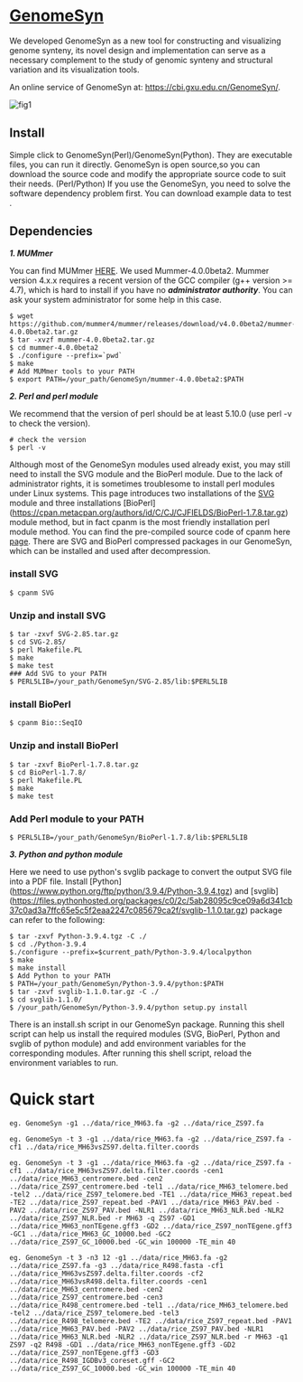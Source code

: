 # [GenomeSyn](https://cbi.gxu.edu.cn/GenomeSyn/)
We developed GenomeSyn as a new tool for constructing and visualizing genome synteny, its novel design and implementation can serve as a necessary complement to the study of genomic synteny and structural variation and its visualization tools.

An online service of GenomeSyn at: https://cbi.gxu.edu.cn/GenomeSyn/. 

![fig1](https://user-images.githubusercontent.com/84839565/147895831-1c6e7f17-9c85-4478-89df-2beccb78586a.png)

## Install

Simple click to GenomeSyn(Perl)/GenomeSyn(Python). They are executable files, you can run it directly.
GenomeSyn is open source,so you can download the source code and modify the appropriate source code to suit their needs. (Perl/Python)
If you use the GenomeSyn, you need to solve the software dependency problem first.
You can download example data to test .
## Dependencies 
***1. MUMmer***

You can find MUMmer [HERE](https://github.com/mummer4/mummer/releases). We used Mummer-4.0.0beta2. Mummer version 4.x.x requires a recent version of the GCC compiler (g++ version >= 4.7), which is hard to install if you have no ***administrator authority***. You can ask your system administrator for some help in this case. 

```
$ wget https://github.com/mummer4/mummer/releases/download/v4.0.0beta2/mummer-4.0.0beta2.tar.gz 
$ tar -xvzf mummer-4.0.0beta2.tar.gz 
$ cd mummer-4.0.0beta2 
$ ./configure --prefix=`pwd` 
$ make 
# Add MUMmer tools to your PATH 
$ export PATH=/your_path/GenomeSyn/mummer-4.0.0beta2:$PATH 
```

***2. Perl and perl module***

We recommend that the version of perl should be at least 5.10.0 (use perl -v to check the version). 
```
# check the version
$ perl -v
```
Although most of the GenomeSyn modules used already exist, you may still need to install the SVG module and the BioPerl module. Due to the lack of administrator rights, it is sometimes troublesome to install perl modules under Linux systems. This page introduces two installations of the [SVG](https://cpan.metacpan.org/authors/id/M/MA/MANWAR/SVG-2.85.tar.gz) module and three installations [BioPerl] (https://cpan.metacpan.org/authors/id/C/CJ/CJFIELDS/BioPerl-1.7.8.tar.gz) module method, but in fact cpanm is the most friendly installation perl module method. You can find the pre-compiled source code of cpanm here [page](https://bioperl.org/INSTALL.html). There are SVG and BioPerl compressed packages in our GenomeSyn, which can be installed and used after decompression. 

### install SVG 
```
$ cpanm SVG 
```
### Unzip and install SVG 
```
$ tar -zxvf SVG-2.85.tar.gz 
$ cd SVG-2.85/ 
$ perl Makefile.PL 
$ make 
$ make test 
### Add SVG to your PATH
$ PERL5LIB=/your_path/GenomeSyn/SVG-2.85/lib:$PERL5LIB 
```
### install BioPerl 
```
$ cpanm Bio::SeqIO 
```
### Unzip and install BioPerl 
```
$ tar -zxvf BioPerl-1.7.8.tar.gz 
$ cd BioPerl-1.7.8/ 
$ perl Makefile.PL 
$ make 
$ make test 
```
### Add Perl module to your PATH 
```
$ PERL5LIB=/your_path/GenomeSyn/BioPerl-1.7.8/lib:$PERL5LIB 
```
***3. Python and python module***

Here we need to use python's svglib package to convert the output SVG file into a PDF file. 
Install [Python] (https://www.python.org/ftp/python/3.9.4/Python-3.9.4.tgz) and [svglib] (https://files.pythonhosted.org/packages/c0/2c/5ab28095c9ce09a6d341cb37c0ad3a7ffc65e5c5f2eaa2247c085679ca2f/svglib-1.1.0.tar.gz) package can refer to the following: 
```
$ tar -zxvf Python-3.9.4.tgz -C ./ 
$ cd ./Python-3.9.4 
$./configure --prefix=$current_path/Python-3.9.4/localpython 
$ make 
$ make install 
$ Add Python to your PATH 
$ PATH=/your_path/GenomeSyn/Python-3.9.4/python:$PATH 
$ tar -zxvf svglib-1.1.0.tar.gz -C ./ 
$ cd svglib-1.1.0/ 
$ /your_path/GenomeSyn/Python-3.9.4/python setup.py install 
```
There is an install.sh script in our GenomeSyn package. Running this shell script can help us install the required modules (SVG, BioPerl, Python and svglib of python module) and add environment variables for the corresponding modules. After running this shell script, reload the environment variables to run.

# Quick start

	eg. GenomeSyn -g1 ../data/rice_MH63.fa -g2 ../data/rice_ZS97.fa

	eg. GenomeSyn -t 3 -g1 ../data/rice_MH63.fa -g2 ../data/rice_ZS97.fa -cf1 ../data/rice_MH63vsZS97.delta.filter.coords

	eg. GenomeSyn -t 3 -g1 ../data/rice_MH63.fa -g2 ../data/rice_ZS97.fa -cf1 ../data/rice_MH63vsZS97.delta.filter.coords -cen1 ../data/rice_MH63_centromere.bed -cen2 ../data/rice_ZS97_centromere.bed -tel1 ../data/rice_MH63_telomere.bed -tel2 ../data/rice_ZS97_telomere.bed -TE1 ../data/rice_MH63_repeat.bed -TE2 ../data/rice_ZS97_repeat.bed -PAV1 ../data/rice_MH63_PAV.bed -PAV2 ../data/rice_ZS97_PAV.bed -NLR1 ../data/rice_MH63_NLR.bed -NLR2 ../data/rice_ZS97_NLR.bed -r MH63 -q ZS97 -GD1 ../data/rice_MH63_nonTEgene.gff3 -GD2 ../data/rice_ZS97_nonTEgene.gff3 -GC1 ../data/rice_MH63_GC_10000.bed -GC2 ../data/rice_ZS97_GC_10000.bed -GC_win 100000 -TE_min 40

	eg. GenomeSyn -t 3 -n3 12 -g1 ../data/rice_MH63.fa -g2 ../data/rice_ZS97.fa -g3 ../data/rice_R498.fasta -cf1 ../data/rice_MH63vsZS97.delta.filter.coords -cf2 ../data/rice_MH63vsR498.delta.filter.coords -cen1 ../data/rice_MH63_centromere.bed -cen2 ../data/rice_ZS97_centromere.bed -cen3 ../data/rice_R498_centromere.bed -tel1 ../data/rice_MH63_telomere.bed -tel2 ../data/rice_ZS97_telomere.bed -tel3 ../data/rice_R498_telomere.bed -TE2 ../data/rice_ZS97_repeat.bed -PAV1 ../data/rice_MH63_PAV.bed -PAV2 ../data/rice_ZS97_PAV.bed -NLR1 ../data/rice_MH63_NLR.bed -NLR2 ../data/rice_ZS97_NLR.bed -r MH63 -q1 ZS97 -q2 R498 -GD1 ../data/rice_MH63_nonTEgene.gff3 -GD2 ../data/rice_ZS97_nonTEgene.gff3 -GD3 ../data/rice_R498_IGDBv3_coreset.gff -GC2 ../data/rice_ZS97_GC_10000.bed -GC_win 100000 -TE_min 40
